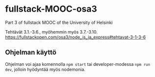 # fullstack-MOOC-osa3

Part 3 of fullstack MOOC of the University of Helsinki

Tehtävät 3.1.-3.6., myöhemmin myös 3.7.-3.10.
https://fullstackopen.com/osa3/node_js_ja_express#tehtavat-3-1-3-6

## Ohjelman käyttö

Ohjelman voi ajaa komennolla `npm start` tai developer-modessa `npm run dev`, jolloin hyödyntää myös nodemonia.
